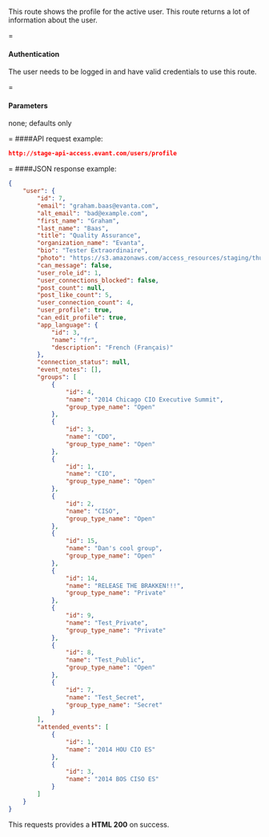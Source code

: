 <!-- --- title: GET /users/profile -->

This route shows the profile for the active user. This route returns a lot of information about the user.

=
#### Authentication

The user needs to be logged in and have valid credentials to use this route.

=
#### Parameters

none; defaults only

=
####API request example:
```json
http://stage-api-access.evant.com/users/profile
```

=
####JSON response example:

```json
{
    "user": {
        "id": 7,
        "email": "graham.baas@evanta.com",
        "alt_email": "bad@example.com",
        "first_name": "Graham",
        "last_name": "Baas",
        "title": "Quality Assurance",
        "organization_name": "Evanta",
        "bio": "Tester Extraordinaire",
        "photo": "https://s3.amazonaws.com/access_resources/staging/thumbnails/7.jpg?12",
        "can_message": false,
        "user_role_id": 1,
        "user_connections_blocked": false,
        "post_count": null,
        "post_like_count": 5,
        "user_connection_count": 4,
        "user_profile": true,
        "can_edit_profile": true,
        "app_language": {
            "id": 3,
            "name": "fr",
            "description": "French (Français)"
        },
        "connection_status": null,
        "event_notes": [],
        "groups": [
            {
                "id": 4,
                "name": "2014 Chicago CIO Executive Summit",
                "group_type_name": "Open"
            },
            {
                "id": 3,
                "name": "CDO",
                "group_type_name": "Open"
            },
            {
                "id": 1,
                "name": "CIO",
                "group_type_name": "Open"
            },
            {
                "id": 2,
                "name": "CISO",
                "group_type_name": "Open"
            },
            {
                "id": 15,
                "name": "Dan's cool group",
                "group_type_name": "Open"
            },
            {
                "id": 14,
                "name": "RELEASE THE BRAKKEN!!!",
                "group_type_name": "Private"
            },
            {
                "id": 9,
                "name": "Test_Private",
                "group_type_name": "Private"
            },
            {
                "id": 8,
                "name": "Test_Public",
                "group_type_name": "Open"
            },
            {
                "id": 7,
                "name": "Test_Secret",
                "group_type_name": "Secret"
            }
        ],
        "attended_events": [
            {
                "id": 1,
                "name": "2014 HOU CIO ES"
            },
            {
                "id": 3,
                "name": "2014 BOS CISO ES"
            }
        ]
    }
}
```

This requests provides a <strong>HTML 200</strong> on success.